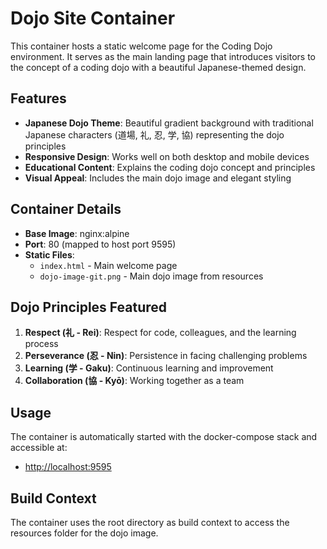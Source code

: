 # Dojo Site Container

This container hosts a static welcome page for the Coding Dojo environment. It serves as the main landing page that introduces visitors to the concept of a coding dojo with a beautiful Japanese-themed design.

## Features

- **Japanese Dojo Theme**: Beautiful gradient background with traditional Japanese characters (道場, 礼, 忍, 学, 協) representing the dojo principles
- **Responsive Design**: Works well on both desktop and mobile devices
- **Educational Content**: Explains the coding dojo concept and principles
- **Visual Appeal**: Includes the main dojo image and elegant styling

## Container Details

- **Base Image**: nginx:alpine
- **Port**: 80 (mapped to host port 9595)
- **Static Files**:
  - `index.html` - Main welcome page
  - `dojo-image-git.png` - Main dojo image from resources

## Dojo Principles Featured

1. **Respect (礼 - Rei)**: Respect for code, colleagues, and the learning process
2. **Perseverance (忍 - Nin)**: Persistence in facing challenging problems
3. **Learning (学 - Gaku)**: Continuous learning and improvement
4. **Collaboration (協 - Kyō)**: Working together as a team

## Usage

The container is automatically started with the docker-compose stack and accessible at:

- <http://localhost:9595>

## Build Context

The container uses the root directory as build context to access the resources folder for the dojo image.
